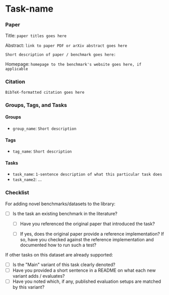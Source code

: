 # Task-name

### Paper

Title: `paper titles goes here`

Abstract: `link to paper PDF or arXiv abstract goes here`

`Short description of paper / benchmark goes here:`

Homepage: `homepage to the benchmark's website goes here, if applicable`


### Citation

```
BibTeX-formatted citation goes here
```

### Groups, Tags, and Tasks

#### Groups

* `group_name`: `Short description`

#### Tags

* `tag_name`: `Short description`

#### Tasks

* `task_name`: `1-sentence description of what this particular task does`
* `task_name2`: ...

### Checklist

For adding novel benchmarks/datasets to the library:
* [ ] Is the task an existing benchmark in the literature?
  * [ ] Have you referenced the original paper that introduced the task?
  * [ ] If yes, does the original paper provide a reference implementation? If so, have you checked against the reference implementation and documented how to run such a test?


If other tasks on this dataset are already supported:
* [ ] Is the "Main" variant of this task clearly denoted?
* [ ] Have you provided a short sentence in a README on what each new variant adds / evaluates?
* [ ] Have you noted which, if any, published evaluation setups are matched by this variant?
